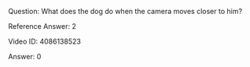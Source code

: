 Question: What does the dog do when the camera moves closer to him?

Reference Answer: 2

Video ID: 4086138523

Answer: 0


